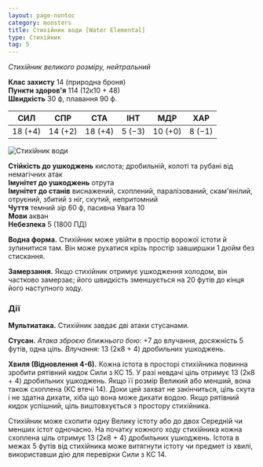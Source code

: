 ```yaml
---
layout: page-nontoc
category: monsters
title: Стихійник води [Water Elemental]
type: Стихійник
tag: 5
---
```


_Стихійник великого розміру, нейтральний_

**Клас захисту** 14 (природна броня)    
**Пункти здоров'я** 114 (12к10 + 48)    
**Швидкість** 30 ф, плавання 90 ф.

| СИЛ     | СПР     | СТА     | ІНТ    | МДР     | ХАР    |
| ------- | ------- | ------- | ------ | ------- | ------ |
| 18 (+4) | 14 (+2) | 18 (+4) | 5 (−3) | 10 (+0) | 8 (−1) |

![Стихійник води](https://www.dndbeyond.com/avatars/thumbnails/30783/698/1000/1000/638062015886859442.png)

**Стійкість до ушкоджень** кислота; дробильній, колоті та рубані від немагічних атак    
**Імунітет до ушкоджень** отрута    
**Імунітет до станів** виснажений, схоплений, паралізований, скам'янілий, отруєний, збитий з ніг, скутий, непритомний    
**Чуття** темний зір 60 ф, пасивна Увага 10    
**Мови** акван    
**Небезпека** 5 (1800 ПД)

**Водна форма.** Стихійник може увійти в простір ворожої істоти й зупинитися там. Він може рухатися крізь простір завширшки 1 дюйм без стискання.    

**Замерзання.** Якщо стихійник отримує ушкодження холодом, він частково замерзає; його швидкість зменшується на 20 футів до кінця його наступного ходу.

### Дії
**Мультиатака.** Стихійник завдає дві атаки стусанами.    

**Стусан.** _Атака зброєю ближнього бою:_ +7 до влучання, досяжність 5 футів, одна ціль. _Влучання:_ 13 (2к8 + 4) дробильних ушкоджень.    

**Хвиля (Відновлення 4-6).** Кожна істота в просторі стихійника повинна зробити рятівний кидок Сили з КС 15. У разі невдачі ціль отримує 13 (2к8 + 4) дробильних ушкоджень. Якщо її розмір Великий або менший, вона також схоплена (КС втечі 14). Доки цей захват не закінчиться, ціль скута і не здатна дихати, хіба що вона може дихати водою. Якщо рятівний кидок успішний, ціль виштовхується з простору стихійника.    

Стихійник може схопити одну Велику істоту або до двох Середній чи менших істот одночасно. На початку кожного ходу стихійника кожна схоплена ціль отримує 13 (2к8 + 4) дробильних ушкоджень. Істота в межах 5 футів від стихійника може витягнути істоту чи предмет із хвилі, використавши дію для перевірки Сили з КС 14.
